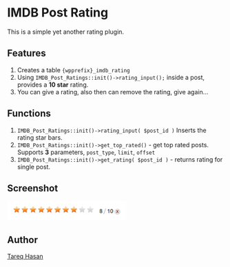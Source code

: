 IMDB Post Rating
====================

This is a simple yet another rating plugin.


Features
---------------
1. Creates a table `{wpprefix}_imdb_rating`
2. Using `IMDB_Post_Ratings::init()->rating_input();` inside a post, provides a **10 star** rating.
3. You can give a rating, also then can remove the rating, give again…

Functions
------------------

1. `IMDB_Post_Ratings::init()->rating_input( $post_id )` Inserts the rating star bars.
1. `IMDB_Post_Ratings::init()->get_top_rated()` - get top rated posts. Supports **3** parameters, `post_type`, `limit`, `offset`
1. `IMDB_Post_Ratings::init()->get_rating( $post_id )` - returns rating for single post.

Screenshot
---------------
![screenshot](screenshot.png)


Author
----------------------------
[Tareq Hasan](http://tareq.wedevs.com)